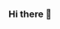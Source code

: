 ### Hi there 👋

<!--
**hpware/hpware** is a ✨ _special_ ✨ repository because its `README.md` (this file) appears on your GitHub profile.

Here are some ideas to get you started:

- 🔭 I’m currently working on <a href="https://hpware.gituhb.io/tcc/code.html">Testconnectcenter</a>
- 🌱 I’m currently learning Python and HTML & SQL
- 💬 Ask me anything here hpware3@gmail.com
- 📫 How to reach me: Look at Bio!
- 😄 Pronouns: he/him
- ⚡ Fun fact: what
-->
